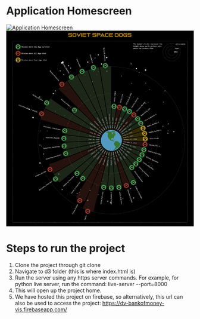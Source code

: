 
# Application Homescreen
![Application Homescreen](github.com/asu-cse578-f2020/VAST-2012-MC2-Akshaya/tree/main/d3/img/dashboard.png)
![alt text](https://github.com/sriram151094/soviet-space-dogs/blob/main/images/spacedogs.gif)

# Steps to run the project
1) Clone the project through git clone
2) Navigate to d3 folder (this is where index.html is)
3) Run the server using any https server commands. For example, for python live server, run the command: 
live-server --port=8000
4) This will open up the project home.
5) We have hosted this project on firebase, so alternatively, this url can also be used to access the project:
https://dv-bankofmoney-vis.firebaseapp.com/
